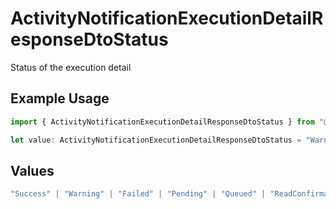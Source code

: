 # ActivityNotificationExecutionDetailResponseDtoStatus

Status of the execution detail

## Example Usage

```typescript
import { ActivityNotificationExecutionDetailResponseDtoStatus } from "@novu/api/models/components";

let value: ActivityNotificationExecutionDetailResponseDtoStatus = "Warning";
```

## Values

```typescript
"Success" | "Warning" | "Failed" | "Pending" | "Queued" | "ReadConfirmation"
```